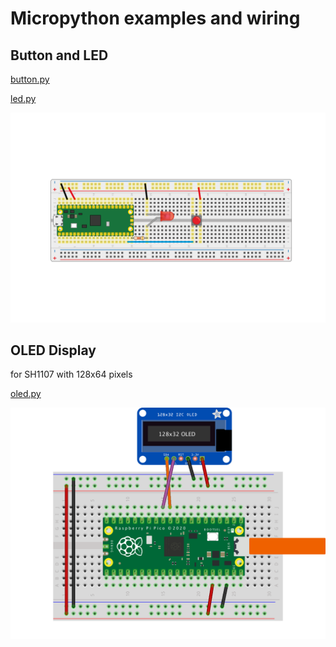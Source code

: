 # Micropython examples and wiring

## Button and LED

[button.py](./micropython/button.py)

[led.py](./micropython/led.py)

<img src="./micropython/button_and_led_wiring.png" /> 

## OLED Display

for SH1107 with 128x64 pixels

[oled.py](./micropython/oled.py)

<img src="./micropython/oled_wiring.png" /> 
